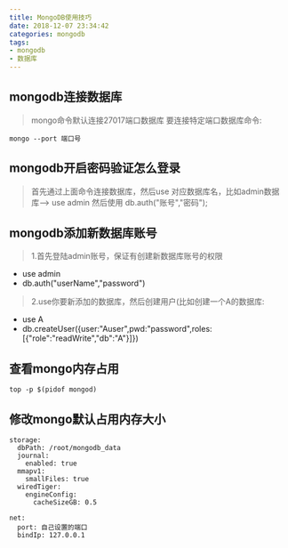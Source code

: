 ```yaml
---
title: MongoDB使用技巧
date: 2018-12-07 23:34:42
categories: mongodb
tags:
- mongodb
- 数据库
---
```


## mongodb连接数据库
>mongo命令默认连接27017端口数据库
>要连接特定端口数据库命令:
```
mongo --port 端口号
```

## mongodb开启密码验证怎么登录
>首先通过上面命令连接数据库，然后use 对应数据库名，比如admin数据库--> use admin
>然后使用 db.auth("账号","密码");  

## mongodb添加新数据库账号
> 1.首先登陆admin账号，保证有创建新数据库账号的权限
* use admin 
* db.auth("userName","password") 
> 2.use你要新添加的数据库，然后创建用户(比如创建一个A的数据库: 
* use A 
* db.createUser({user:"Auser",pwd:"password",roles:[{"role":"readWrite","db":"A"}]}) 

## 查看mongo内存占用
```
top -p $(pidof mongod)
```

## 修改mongo默认占用内存大小
```
storage:
  dbPath: /root/mongodb_data
  journal:
    enabled: true
  mmapv1:
    smallFiles: true
  wiredTiger:
    engineConfig:
      cacheSizeGB: 0.5

net:
  port: 自己设置的端口
  bindIp: 127.0.0.1
```


